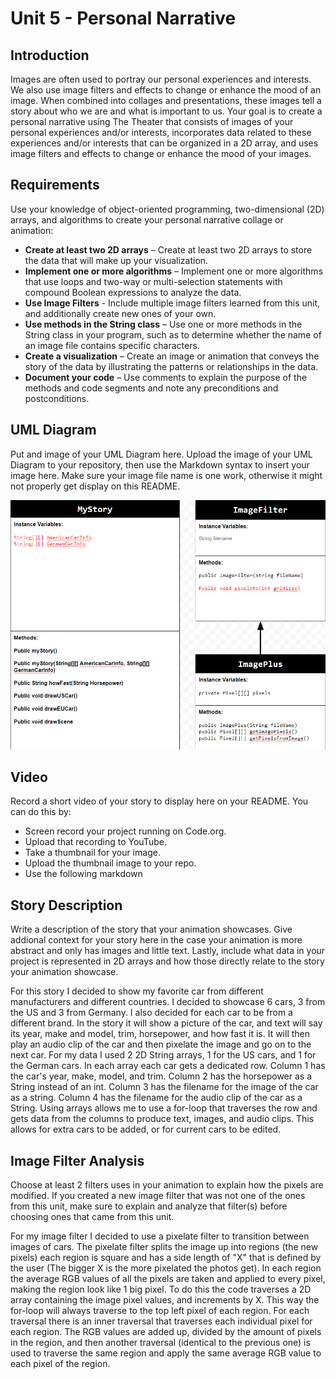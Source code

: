 # Unit 5 - Personal Narrative

## Introduction

Images are often used to portray our personal experiences and interests. We also use image filters and effects to change or enhance the mood of an image. When combined into collages and presentations, these images tell a story about who we are and what is important to us. Your goal is to create a personal narrative using The Theater that consists of images of your personal experiences and/or interests, incorporates data related to these experiences and/or interests that can be organized in a 2D array, and uses image filters and effects to change or enhance the mood of your images.

## Requirements

Use your knowledge of object-oriented programming, two-dimensional (2D) arrays, and algorithms to create your personal narrative collage or animation:

- **Create at least two 2D arrays** – Create at least two 2D arrays to store the data that will make up your visualization.
- **Implement one or more algorithms** – Implement one or more algorithms that use loops and two-way or multi-selection statements with compound Boolean expressions to analyze the data.
- **Use Image Filters** - Include multiple image filters learned from this unit, and additionally create new ones of your own.
- **Use methods in the String class** – Use one or more methods in the String class in your program, such as to determine whether the name of an image file contains specific characters.
- **Create a visualization** – Create an image or animation that conveys the story of the data by illustrating the patterns or relationships in the data.
- **Document your code** – Use comments to explain the purpose of the methods and code segments and note any preconditions and postconditions.

## UML Diagram

Put and image of your UML Diagram here. Upload the image of your UML Diagram to your repository, then use the Markdown syntax to insert your image here. Make sure your image file name is one work, otherwise it might not properly get display on this README.

![UML Diagram](Project.png)

## Video

Record a short video of your story to display here on your README. You can do this by:

- Screen record your project running on Code.org.
- Upload that recording to YouTube.
- Take a thumbnail for your image.
- Upload the thumbnail image to your repo.
- Use the following markdown

## Story Description

Write a description of the story that your animation showcases. Give addional context for your story here in the case your animation is more abstract and only has images and little text. Lastly, include what data in your project is represented in 2D arrays and how those directly relate to the story your animation showcase.

For this story I decided to show my favorite car from different manufacturers and different countries. I decided to showcase 6 cars, 3 from the US and 3 from Germany. I also decided for each car to be from a different brand. In the story it will show a picture of the car, and text will say its year, make and model, trim, horsepower, and how fast it is. It will then play an audio clip of the car and then pixelate the image and go on to the next car. For my data I used 2 2D String arrays, 1 for the US cars, and 1 for the German cars. In each array each car gets a dedicated row. Column 1 has the car's year, make, model, and trim. Column 2 has the horsepower as a String instead of an int. Column 3 has the filename for the image of the car as a string. Column 4 has the filename for the audio clip of the car as a String. Using arrays allows me to use a for-loop that traverses the row and gets data from the columns to produce text, images, and audio clips. This allows for extra cars to be added, or for current cars to be edited.

## Image Filter Analysis

Choose at least 2 filters uses in your animation to explain how the pixels are modified. If you created a new image filter that was not one of the ones from this unit, make sure to explain and analyze that filter(s) before choosing ones that came from this unit.

For my image filter I decided to use a pixelate filter to transition between images of cars. The pixelate filter splits the image up into regions (the new pixels) each region is square and has a side length of "X" that is defined by the user (The bigger X is the more pixelated the photos get). In each region the average RGB values of all the pixels are taken and applied to every pixel, making the region look like 1 big pixel. To do this the code traverses a 2D array containing the image pixel values, and increments by X. This way the for-loop will always traverse to the top left pixel of each region. For each traversal there is an inner traversal that traverses each individual pixel for each region. The RGB values are added up, divided by the amount of pixels in the region, and then another traversal (identical to the previous one) is used to traverse the same region and apply the same average RGB value to each pixel of the region.